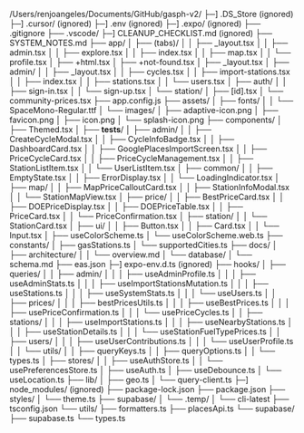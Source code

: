 /Users/renjoangeles/Documents/GitHub/gasph-v2/
├─] .DS_Store (ignored)
├─] .cursor/ (ignored)
├─] .env (ignored)
├─] .expo/ (ignored)
├── .gitignore
├── .vscode/
├─] CLEANUP_CHECKLIST.md (ignored)
├── SYSTEM_NOTES.md
├── app/
│   ├── (tabs)/
│   │   ├── _layout.tsx
│   │   ├── admin.tsx
│   │   ├── explore.tsx
│   │   ├── index.tsx
│   │   ├── map.tsx
│   │   └── profile.tsx
│   ├── +html.tsx
│   ├── +not-found.tsx
│   ├── _layout.tsx
│   ├── admin/
│   │   ├── _layout.tsx
│   │   ├── cycles.tsx
│   │   ├── import-stations.tsx
│   │   ├── index.tsx
│   │   ├── stations.tsx
│   │   └── users.tsx
│   ├── auth/
│   │   ├── sign-in.tsx
│   │   └── sign-up.tsx
│   └── station/
│       ├── [id].tsx
│       └── community-prices.tsx
├── app.config.js
├── assets/
│   ├── fonts/
│   │   └── SpaceMono-Regular.ttf
│   └── images/
│       ├── adaptive-icon.png
│       ├── favicon.png
│       ├── icon.png
│       └── splash-icon.png
├── components/
│   ├── Themed.tsx
│   ├── __tests__/
│   ├── admin/
│   │   ├── CreateCycleModal.tsx
│   │   ├── CycleInfoBadge.tsx
│   │   ├── DashboardCard.tsx
│   │   ├── GooglePlacesImportScreen.tsx
│   │   ├── PriceCycleCard.tsx
│   │   ├── PriceCycleManagement.tsx
│   │   ├── StationListItem.tsx
│   │   └── UserListItem.tsx
│   ├── common/
│   │   ├── EmptyState.tsx
│   │   ├── ErrorDisplay.tsx
│   │   └── LoadingIndicator.tsx
│   ├── map/
│   │   ├── MapPriceCalloutCard.tsx
│   │   ├── StationInfoModal.tsx
│   │   └── StationMapView.tsx
│   ├── price/
│   │   ├── BestPriceCard.tsx
│   │   ├── DOEPriceDisplay.tsx
│   │   ├── DOEPriceTable.tsx
│   │   ├── PriceCard.tsx
│   │   └── PriceConfirmation.tsx
│   ├── station/
│   │   └── StationCard.tsx
│   ├── ui/
│   │   ├── Button.tsx
│   │   ├── Card.tsx
│   │   └── Input.tsx
│   ├── useColorScheme.ts
│   └── useColorScheme.web.ts
├── constants/
│   ├── gasStations.ts
│   └── supportedCities.ts
├── docs/
│   ├── architecture/
│   │   └── overview.md
│   └── database/
│       └── schema.md
├── eas.json
├─] expo-env.d.ts (ignored)
├── hooks/
│   ├── queries/
│   │   ├── admin/
│   │   │   ├── useAdminProfile.ts
│   │   │   ├── useAdminStats.ts
│   │   │   ├── useImportStationsMutation.ts
│   │   │   ├── useStations.ts
│   │   │   ├── useSystemStats.ts
│   │   │   └── useUsers.ts
│   │   ├── prices/
│   │   │   ├── bestPricesUtils.ts
│   │   │   ├── useBestPrices.ts
│   │   │   ├── usePriceConfirmation.ts
│   │   │   └── usePriceCycles.ts
│   │   ├── stations/
│   │   │   ├── useImportStations.ts
│   │   │   ├── useNearbyStations.ts
│   │   │   ├── useStationDetails.ts
│   │   │   └── useStationFuelTypePrices.ts
│   │   ├── users/
│   │   │   ├── useUserContributions.ts
│   │   │   └── useUserProfile.ts
│   │   └── utils/
│   │       ├── queryKeys.ts
│   │       ├── queryOptions.ts
│   │       └── types.ts
│   ├── stores/
│   │   ├── useAuthStore.ts
│   │   └── usePreferencesStore.ts
│   ├── useAuth.ts
│   ├── useDebounce.ts
│   └── useLocation.ts
├── lib/
│   ├── geo.ts
│   └── query-client.ts
├─] node_modules/ (ignored)
├── package-lock.json
├── package.json
├── styles/
│   └── theme.ts
├── supabase/
│   └── .temp/
│       └── cli-latest
├── tsconfig.json
└── utils/
    ├── formatters.ts
    ├── placesApi.ts
    └── supabase/
        ├── supabase.ts
        └── types.ts
